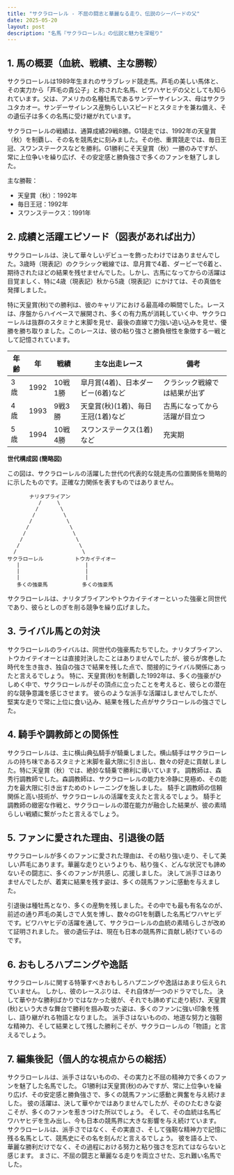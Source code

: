 ```yaml
---
title: "サクラローレル - 不屈の闘志と華麗なる走り、伝説のシーバードの父"
date: 2025-05-20
layout: post
description: "名馬『サクラローレル』の伝説と魅力を深堀り"
---
```


## 1. 馬の概要（血統、戦績、主な勝鞍）

サクラローレルは1989年生まれのサラブレッド競走馬。芦毛の美しい馬体と、その実力から「芦毛の貴公子」と称された名馬、ビワハヤヒデの父としても知られています。父は、アメリカの名種牡馬であるサンデーサイレンス、母はサクラユタカオー。サンデーサイレンス産駒らしいスピードとスタミナを兼ね備え、その遺伝子は多くの名馬に受け継がれています。

サクラローレルの戦績は、通算成績29戦8勝。G1競走では、1992年の天皇賞（秋）を制覇し、その名を競馬史に刻みました。その他、重賞競走では、毎日王冠、スワンステークスなどを勝利。G1勝利こそ天皇賞（秋）一勝のみですが、常に上位争いを繰り広げ、その安定感と勝負強さで多くのファンを魅了しました。


主な勝鞍：

* 天皇賞（秋）：1992年
* 毎日王冠：1992年
* スワンステークス：1991年


## 2. 成績と活躍エピソード（図表があれば出力）

サクラローレルは、決して華々しいデビューを飾ったわけではありませんでした。3歳時（現表記）のクラシック戦線では、皐月賞で4着、ダービーで6着と、期待されたほどの結果を残せませんでした。しかし、古馬になってからの活躍は目覚ましく、特に4歳（現表記）秋から5歳（現表記）にかけては、その真価を発揮しました。

特に天皇賞(秋)での勝利は、彼のキャリアにおける最高峰の瞬間でした。レースは、序盤からハイペースで展開され、多くの有力馬が消耗していく中、サクラローレルは抜群のスタミナと末脚を見せ、最後の直線で力強い追い込みを見せ、優勝を勝ち取りました。このレースは、彼の粘り強さと勝負根性を象徴する一戦として記憶されています。


| 年齢 | 年 | 戦績 | 主な出走レース | 備考 |
|---|---|---|---|---|
| 3歳 | 1992 | 10戦1勝 | 皐月賞(4着)、日本ダービー(6着)など | クラシック戦線では結果が出ず |
| 4歳 | 1993 | 9戦3勝 | 天皇賞(秋)(1着)、毎日王冠(1着)など | 古馬になってから活躍が目立つ |
| 5歳 | 1994 | 10戦4勝 | スワンステークス(1着)など | 充実期 |


**世代構成図 (簡略図)**

この図は、サクラローレルの活躍した世代の代表的な競走馬の位置関係を簡略的に示したものです。正確な力関係を表すものではありません。

```
       ナリタブライアン
          /     \
         /       \
        /         \
       /           \
      /             \
     /               \
    /                 \
   /                   \
  /                     \
サクラローレル          トウカイテイオー
   |                     |
   |                     |
   |                     |
   多くの強豪馬           多くの強豪馬

```

サクラローレルは、ナリタブライアンやトウカイテイオーといった強豪と同世代であり、彼らとしのぎを削る競争を繰り広げました。


## 3. ライバル馬との対決

サクラローレルのライバルは、同世代の強豪馬たちでした。ナリタブライアン、トウカイテイオーとは直接対決したことはありませんでしたが、彼らが席巻した時代を生き抜き、独自の強さで結果を残した点で、間接的にライバル関係にあったと言えるでしょう。  特に、天皇賞(秋)を制覇した1992年は、多くの強豪がひしめく中で、サクラローレルがその頂点に立ったことを考えると、彼らとの潜在的な競争意識を感じさせます。  彼らのような派手な活躍はしませんでしたが、堅実な走りで常に上位に食い込み、結果を残した点がサクラローレルの強さでした。


## 4. 騎手や調教師との関係性

サクラローレルは、主に横山典弘騎手が騎乗しました。横山騎手はサクラローレルの持ち味であるスタミナと末脚を最大限に引き出し、数々の好走に貢献しました。特に天皇賞（秋）では、絶妙な騎乗で勝利に導いています。  調教師は、森秀行調教師でした。森調教師は、サクラローレルの能力を冷静に見極め、その能力を最大限に引き出すためのトレーニングを施しました。  騎手と調教師の信頼関係と高い技術が、サクラローレルの活躍を支えたと言えるでしょう。  騎手と調教師の緻密な作戦と、サクラローレルの潜在能力が融合した結果が、彼の素晴らしい戦績に繋がったと言えるでしょう。


## 5. ファンに愛された理由、引退後の話

サクラローレルが多くのファンに愛された理由は、その粘り強い走り、そして美しい芦毛にあります。華麗な走りというよりも、粘り強く、どんな状況でも諦めないその闘志に、多くのファンが共感し、応援しました。  決して派手さはありませんでしたが、着実に結果を残す姿は、多くの競馬ファンに感動を与えました。

引退後は種牡馬となり、多くの産駒を残しました。その中でも最も有名なのが、前述の通り芦毛の美しさで人気を博し、数々のG1を制覇した名馬ビワハヤヒデです。ビワハヤヒデの活躍を通して、サクラローレルの血統の素晴らしさが改めて証明されました。  彼の遺伝子は、現在も日本の競馬界に貢献し続けているのです。


## 6. おもしろハプニングや逸話

サクラローレルに関する特筆すべきおもしろハプニングや逸話はあまり伝えられていません。  しかし、彼のレースぶりは、それ自体が一つのドラマでした。  決して華やかな勝利ばかりではなかった彼が、それでも諦めずに走り続け、天皇賞(秋)という大きな舞台で勝利を掴み取った姿は、多くのファンに強い印象を残し、語り継がれる物語となりました。  派手さはないものの、地道な努力と強靭な精神力、そして結果として残した勝利こそが、サクラローレルの「物語」と言えるでしょう。


## 7. 編集後記（個人的な視点からの総括）

サクラローレルは、派手さはないものの、その実力と不屈の精神力で多くのファンを魅了した名馬でした。  G1勝利は天皇賞(秋)のみですが、常に上位争いを繰り広げ、その安定感と勝負強さで、多くの競馬ファンに感動と興奮を与え続けました。  彼の活躍は、決して華やかではありませんでしたが、そのひたむきな姿こそが、多くのファンを惹きつけた所以でしょう。  そして、その血統は名馬ビワハヤヒデを生み出し、今も日本の競馬界に大きな影響を与え続けています。  サクラローレルは、派手さではなく、その実直さ、そして強靭な精神力で記憶に残る名馬として、競馬史にその名を刻んだと言えるでしょう。  彼を語る上で、華麗な勝利だけでなく、その過程における努力と粘り強さを忘れてはならないと感じます。  まさに、不屈の闘志と華麗なる走りを両立させた、忘れ難い名馬でした。
